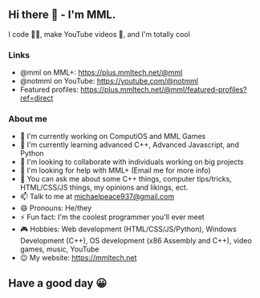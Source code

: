## Hi there 👋 - I'm MML.

I code 🧑‍💻, make YouTube videos 🎥, and I'm totally cool

### Links
- @mml on MML+: https://plus.mmltech.net/@mml
- @notmml on YouTube: https://youtube.com/@notmml
- Featured profiles: https://plus.mmltech.net/@mml/featured-profiles?ref=direct

### About me
- 🔭 I'm currently working on ComputiOS and MML Games
- 🌱 I'm currently learning advanced C++, Advanced Javascript, and Python
- 👯 I'm looking to collaborate with individuals working on big projects
- 🤔 I'm looking for help with MML+ (Email me for more info)
- 💬 You can ask me about some C++ things, computer tips/tricks, HTML/CSS/JS things, my opinions and likings, ect.
- 📫 Talk to me at michaelpeace937@gmail.com
- 😄 Pronouns: He/they
- ⚡ Fun fact: I'm the coolest programmer you'll ever meet
- 🎮 Hobbies: Web development (HTML/CSS/JS/Python), Windows Development (C++), OS development (x86 Assembly and C++), video games, music, YouTube
- 😉 My website: https://mmltech.net

## Have a good day 😀
